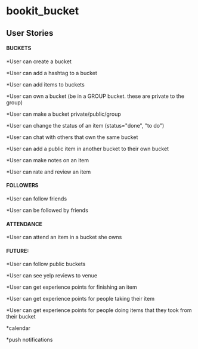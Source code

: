bookit_bucket
=============

## User Stories

#### BUCKETS
*User can create a bucket

*User can add a hashtag to a bucket

*User can add items to buckets

*User can own a bucket (be in a GROUP bucket. these are private to the group)

*User can make a bucket private/public/group

*User can change the status of an item (status="done", "to do")

*User can chat with others that own the same bucket

*User can add a public item in another bucket to their own bucket

*User can make notes on an item

*User can rate and review an item

#### FOLLOWERS
*User can follow friends

*User can be followed by friends

#### ATTENDANCE
*User can attend an item in a bucket she owns

#### FUTURE:
*User can follow public buckets

*User can see yelp reviews to venue

*User can get experience points for finishing an item

*User can get experience points for people taking their item

*User can get experience points for people doing items that they took from their bucket

*calendar

*push notifications

